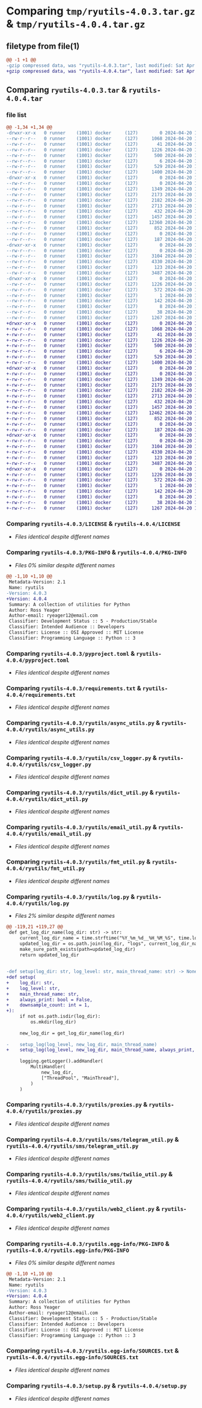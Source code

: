 # Comparing `tmp/ryutils-4.0.3.tar.gz` & `tmp/ryutils-4.0.4.tar.gz`

## filetype from file(1)

```diff
@@ -1 +1 @@
-gzip compressed data, was "ryutils-4.0.3.tar", last modified: Sat Apr 20 18:11:32 2024, max compression
+gzip compressed data, was "ryutils-4.0.4.tar", last modified: Sat Apr 20 18:22:31 2024, max compression
```

## Comparing `ryutils-4.0.3.tar` & `ryutils-4.0.4.tar`

### file list

```diff
@@ -1,34 +1,34 @@
-drwxr-xr-x   0 runner    (1001) docker     (127)        0 2024-04-20 18:11:32.064527 ryutils-4.0.3/
--rw-r--r--   0 runner    (1001) docker     (127)     1068 2024-04-20 18:11:23.000000 ryutils-4.0.3/LICENSE
--rw-r--r--   0 runner    (1001) docker     (127)       41 2024-04-20 18:11:23.000000 ryutils-4.0.3/MANIFEST.in
--rw-r--r--   0 runner    (1001) docker     (127)     1226 2024-04-20 18:11:32.064527 ryutils-4.0.3/PKG-INFO
--rw-r--r--   0 runner    (1001) docker     (127)      500 2024-04-20 18:11:23.000000 ryutils-4.0.3/README.md
--rw-r--r--   0 runner    (1001) docker     (127)        6 2024-04-20 18:11:23.000000 ryutils-4.0.3/VERSION
--rw-r--r--   0 runner    (1001) docker     (127)      529 2024-04-20 18:11:23.000000 ryutils-4.0.3/pyproject.toml
--rw-r--r--   0 runner    (1001) docker     (127)     1400 2024-04-20 18:11:23.000000 ryutils-4.0.3/requirements.txt
-drwxr-xr-x   0 runner    (1001) docker     (127)        0 2024-04-20 18:11:32.064527 ryutils-4.0.3/ryutils/
--rw-r--r--   0 runner    (1001) docker     (127)        0 2024-04-20 18:11:23.000000 ryutils-4.0.3/ryutils/__init__.py
--rw-r--r--   0 runner    (1001) docker     (127)     1349 2024-04-20 18:11:23.000000 ryutils-4.0.3/ryutils/async_utils.py
--rw-r--r--   0 runner    (1001) docker     (127)     2173 2024-04-20 18:11:23.000000 ryutils-4.0.3/ryutils/csv_logger.py
--rw-r--r--   0 runner    (1001) docker     (127)     2182 2024-04-20 18:11:23.000000 ryutils-4.0.3/ryutils/dict_util.py
--rw-r--r--   0 runner    (1001) docker     (127)     2713 2024-04-20 18:11:23.000000 ryutils-4.0.3/ryutils/email_util.py
--rw-r--r--   0 runner    (1001) docker     (127)      432 2024-04-20 18:11:23.000000 ryutils-4.0.3/ryutils/file_util.py
--rw-r--r--   0 runner    (1001) docker     (127)     1457 2024-04-20 18:11:23.000000 ryutils-4.0.3/ryutils/fmt_util.py
--rw-r--r--   0 runner    (1001) docker     (127)    12360 2024-04-20 18:11:23.000000 ryutils-4.0.3/ryutils/log.py
--rw-r--r--   0 runner    (1001) docker     (127)      852 2024-04-20 18:11:23.000000 ryutils-4.0.3/ryutils/proxies.py
--rw-r--r--   0 runner    (1001) docker     (127)        0 2024-04-20 18:11:23.000000 ryutils-4.0.3/ryutils/py.typed
--rw-r--r--   0 runner    (1001) docker     (127)      187 2024-04-20 18:11:23.000000 ryutils-4.0.3/ryutils/short_url.py
-drwxr-xr-x   0 runner    (1001) docker     (127)        0 2024-04-20 18:11:32.064527 ryutils-4.0.3/ryutils/sms/
--rw-r--r--   0 runner    (1001) docker     (127)        0 2024-04-20 18:11:23.000000 ryutils-4.0.3/ryutils/sms/__init__.py
--rw-r--r--   0 runner    (1001) docker     (127)     3104 2024-04-20 18:11:23.000000 ryutils-4.0.3/ryutils/sms/telegram_util.py
--rw-r--r--   0 runner    (1001) docker     (127)     4330 2024-04-20 18:11:23.000000 ryutils-4.0.3/ryutils/sms/twilio_util.py
--rw-r--r--   0 runner    (1001) docker     (127)      123 2024-04-20 18:11:23.000000 ryutils-4.0.3/ryutils/wait.py
--rw-r--r--   0 runner    (1001) docker     (127)     3487 2024-04-20 18:11:23.000000 ryutils-4.0.3/ryutils/web2_client.py
-drwxr-xr-x   0 runner    (1001) docker     (127)        0 2024-04-20 18:11:32.064527 ryutils-4.0.3/ryutils.egg-info/
--rw-r--r--   0 runner    (1001) docker     (127)     1226 2024-04-20 18:11:32.000000 ryutils-4.0.3/ryutils.egg-info/PKG-INFO
--rw-r--r--   0 runner    (1001) docker     (127)      572 2024-04-20 18:11:32.000000 ryutils-4.0.3/ryutils.egg-info/SOURCES.txt
--rw-r--r--   0 runner    (1001) docker     (127)        1 2024-04-20 18:11:32.000000 ryutils-4.0.3/ryutils.egg-info/dependency_links.txt
--rw-r--r--   0 runner    (1001) docker     (127)      142 2024-04-20 18:11:32.000000 ryutils-4.0.3/ryutils.egg-info/requires.txt
--rw-r--r--   0 runner    (1001) docker     (127)        8 2024-04-20 18:11:32.000000 ryutils-4.0.3/ryutils.egg-info/top_level.txt
--rw-r--r--   0 runner    (1001) docker     (127)       38 2024-04-20 18:11:32.064527 ryutils-4.0.3/setup.cfg
--rw-r--r--   0 runner    (1001) docker     (127)     1267 2024-04-20 18:11:23.000000 ryutils-4.0.3/setup.py
+drwxr-xr-x   0 runner    (1001) docker     (127)        0 2024-04-20 18:22:31.033973 ryutils-4.0.4/
+-rw-r--r--   0 runner    (1001) docker     (127)     1068 2024-04-20 18:22:27.000000 ryutils-4.0.4/LICENSE
+-rw-r--r--   0 runner    (1001) docker     (127)       41 2024-04-20 18:22:27.000000 ryutils-4.0.4/MANIFEST.in
+-rw-r--r--   0 runner    (1001) docker     (127)     1226 2024-04-20 18:22:31.033973 ryutils-4.0.4/PKG-INFO
+-rw-r--r--   0 runner    (1001) docker     (127)      500 2024-04-20 18:22:27.000000 ryutils-4.0.4/README.md
+-rw-r--r--   0 runner    (1001) docker     (127)        6 2024-04-20 18:22:27.000000 ryutils-4.0.4/VERSION
+-rw-r--r--   0 runner    (1001) docker     (127)      529 2024-04-20 18:22:27.000000 ryutils-4.0.4/pyproject.toml
+-rw-r--r--   0 runner    (1001) docker     (127)     1400 2024-04-20 18:22:27.000000 ryutils-4.0.4/requirements.txt
+drwxr-xr-x   0 runner    (1001) docker     (127)        0 2024-04-20 18:22:31.029973 ryutils-4.0.4/ryutils/
+-rw-r--r--   0 runner    (1001) docker     (127)        0 2024-04-20 18:22:27.000000 ryutils-4.0.4/ryutils/__init__.py
+-rw-r--r--   0 runner    (1001) docker     (127)     1349 2024-04-20 18:22:27.000000 ryutils-4.0.4/ryutils/async_utils.py
+-rw-r--r--   0 runner    (1001) docker     (127)     2173 2024-04-20 18:22:27.000000 ryutils-4.0.4/ryutils/csv_logger.py
+-rw-r--r--   0 runner    (1001) docker     (127)     2182 2024-04-20 18:22:27.000000 ryutils-4.0.4/ryutils/dict_util.py
+-rw-r--r--   0 runner    (1001) docker     (127)     2713 2024-04-20 18:22:27.000000 ryutils-4.0.4/ryutils/email_util.py
+-rw-r--r--   0 runner    (1001) docker     (127)      432 2024-04-20 18:22:27.000000 ryutils-4.0.4/ryutils/file_util.py
+-rw-r--r--   0 runner    (1001) docker     (127)     1457 2024-04-20 18:22:27.000000 ryutils-4.0.4/ryutils/fmt_util.py
+-rw-r--r--   0 runner    (1001) docker     (127)    12462 2024-04-20 18:22:27.000000 ryutils-4.0.4/ryutils/log.py
+-rw-r--r--   0 runner    (1001) docker     (127)      852 2024-04-20 18:22:27.000000 ryutils-4.0.4/ryutils/proxies.py
+-rw-r--r--   0 runner    (1001) docker     (127)        0 2024-04-20 18:22:27.000000 ryutils-4.0.4/ryutils/py.typed
+-rw-r--r--   0 runner    (1001) docker     (127)      187 2024-04-20 18:22:27.000000 ryutils-4.0.4/ryutils/short_url.py
+drwxr-xr-x   0 runner    (1001) docker     (127)        0 2024-04-20 18:22:31.033973 ryutils-4.0.4/ryutils/sms/
+-rw-r--r--   0 runner    (1001) docker     (127)        0 2024-04-20 18:22:27.000000 ryutils-4.0.4/ryutils/sms/__init__.py
+-rw-r--r--   0 runner    (1001) docker     (127)     3104 2024-04-20 18:22:27.000000 ryutils-4.0.4/ryutils/sms/telegram_util.py
+-rw-r--r--   0 runner    (1001) docker     (127)     4330 2024-04-20 18:22:27.000000 ryutils-4.0.4/ryutils/sms/twilio_util.py
+-rw-r--r--   0 runner    (1001) docker     (127)      123 2024-04-20 18:22:27.000000 ryutils-4.0.4/ryutils/wait.py
+-rw-r--r--   0 runner    (1001) docker     (127)     3487 2024-04-20 18:22:27.000000 ryutils-4.0.4/ryutils/web2_client.py
+drwxr-xr-x   0 runner    (1001) docker     (127)        0 2024-04-20 18:22:31.033973 ryutils-4.0.4/ryutils.egg-info/
+-rw-r--r--   0 runner    (1001) docker     (127)     1226 2024-04-20 18:22:31.000000 ryutils-4.0.4/ryutils.egg-info/PKG-INFO
+-rw-r--r--   0 runner    (1001) docker     (127)      572 2024-04-20 18:22:31.000000 ryutils-4.0.4/ryutils.egg-info/SOURCES.txt
+-rw-r--r--   0 runner    (1001) docker     (127)        1 2024-04-20 18:22:31.000000 ryutils-4.0.4/ryutils.egg-info/dependency_links.txt
+-rw-r--r--   0 runner    (1001) docker     (127)      142 2024-04-20 18:22:31.000000 ryutils-4.0.4/ryutils.egg-info/requires.txt
+-rw-r--r--   0 runner    (1001) docker     (127)        8 2024-04-20 18:22:31.000000 ryutils-4.0.4/ryutils.egg-info/top_level.txt
+-rw-r--r--   0 runner    (1001) docker     (127)       38 2024-04-20 18:22:31.033973 ryutils-4.0.4/setup.cfg
+-rw-r--r--   0 runner    (1001) docker     (127)     1267 2024-04-20 18:22:27.000000 ryutils-4.0.4/setup.py
```

### Comparing `ryutils-4.0.3/LICENSE` & `ryutils-4.0.4/LICENSE`

 * *Files identical despite different names*

### Comparing `ryutils-4.0.3/PKG-INFO` & `ryutils-4.0.4/PKG-INFO`

 * *Files 0% similar despite different names*

```diff
@@ -1,10 +1,10 @@
 Metadata-Version: 2.1
 Name: ryutils
-Version: 4.0.3
+Version: 4.0.4
 Summary: A collection of utilities for Python
 Author: Ross Yeager
 Author-email: ryeager12@email.com
 Classifier: Development Status :: 5 - Production/Stable
 Classifier: Intended Audience :: Developers
 Classifier: License :: OSI Approved :: MIT License
 Classifier: Programming Language :: Python :: 3
```

### Comparing `ryutils-4.0.3/pyproject.toml` & `ryutils-4.0.4/pyproject.toml`

 * *Files identical despite different names*

### Comparing `ryutils-4.0.3/requirements.txt` & `ryutils-4.0.4/requirements.txt`

 * *Files identical despite different names*

### Comparing `ryutils-4.0.3/ryutils/async_utils.py` & `ryutils-4.0.4/ryutils/async_utils.py`

 * *Files identical despite different names*

### Comparing `ryutils-4.0.3/ryutils/csv_logger.py` & `ryutils-4.0.4/ryutils/csv_logger.py`

 * *Files identical despite different names*

### Comparing `ryutils-4.0.3/ryutils/dict_util.py` & `ryutils-4.0.4/ryutils/dict_util.py`

 * *Files identical despite different names*

### Comparing `ryutils-4.0.3/ryutils/email_util.py` & `ryutils-4.0.4/ryutils/email_util.py`

 * *Files identical despite different names*

### Comparing `ryutils-4.0.3/ryutils/fmt_util.py` & `ryutils-4.0.4/ryutils/fmt_util.py`

 * *Files identical despite different names*

### Comparing `ryutils-4.0.3/ryutils/log.py` & `ryutils-4.0.4/ryutils/log.py`

 * *Files 2% similar despite different names*

```diff
@@ -119,21 +119,27 @@
 def get_log_dir_name(log_dir: str) -> str:
     current_log_dir_name = time.strftime("%Y_%m_%d__%H_%M_%S", time.localtime(time.time()))
     updated_log_dir = os.path.join(log_dir, "logs", current_log_dir_name)
     make_sure_path_exists(path=updated_log_dir)
     return updated_log_dir
 
 
-def setup(log_dir: str, log_level: str, main_thread_name: str) -> None:
+def setup(
+    log_dir: str,
+    log_level: str,
+    main_thread_name: str,
+    always_print: bool = False,
+    downsample_count: int = 1,
+):
     if not os.path.isdir(log_dir):
         os.mkdir(log_dir)
 
     new_log_dir = get_log_dir_name(log_dir)
 
-    setup_log(log_level, new_log_dir, main_thread_name)
+    setup_log(log_level, new_log_dir, main_thread_name, always_print, downsample_count)
 
     logging.getLogger().addHandler(
         MultiHandler(
             new_log_dir,
             ["ThreadPool", "MainThread"],
         )
     )
```

### Comparing `ryutils-4.0.3/ryutils/proxies.py` & `ryutils-4.0.4/ryutils/proxies.py`

 * *Files identical despite different names*

### Comparing `ryutils-4.0.3/ryutils/sms/telegram_util.py` & `ryutils-4.0.4/ryutils/sms/telegram_util.py`

 * *Files identical despite different names*

### Comparing `ryutils-4.0.3/ryutils/sms/twilio_util.py` & `ryutils-4.0.4/ryutils/sms/twilio_util.py`

 * *Files identical despite different names*

### Comparing `ryutils-4.0.3/ryutils/web2_client.py` & `ryutils-4.0.4/ryutils/web2_client.py`

 * *Files identical despite different names*

### Comparing `ryutils-4.0.3/ryutils.egg-info/PKG-INFO` & `ryutils-4.0.4/ryutils.egg-info/PKG-INFO`

 * *Files 0% similar despite different names*

```diff
@@ -1,10 +1,10 @@
 Metadata-Version: 2.1
 Name: ryutils
-Version: 4.0.3
+Version: 4.0.4
 Summary: A collection of utilities for Python
 Author: Ross Yeager
 Author-email: ryeager12@email.com
 Classifier: Development Status :: 5 - Production/Stable
 Classifier: Intended Audience :: Developers
 Classifier: License :: OSI Approved :: MIT License
 Classifier: Programming Language :: Python :: 3
```

### Comparing `ryutils-4.0.3/ryutils.egg-info/SOURCES.txt` & `ryutils-4.0.4/ryutils.egg-info/SOURCES.txt`

 * *Files identical despite different names*

### Comparing `ryutils-4.0.3/setup.py` & `ryutils-4.0.4/setup.py`

 * *Files identical despite different names*

